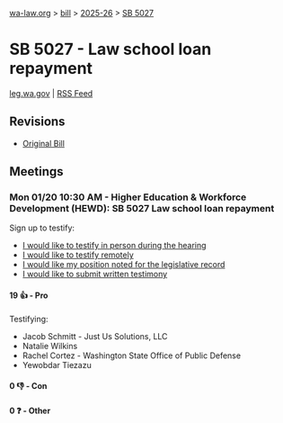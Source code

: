 [wa-law.org](/) > [bill](/bill/) > [2025-26](/bill/2025-26/) > [SB 5027](/bill/2025-26/sb/5027/)

# SB 5027 - Law school loan repayment
[leg.wa.gov](https://app.leg.wa.gov/billsummary?BillNumber=5027&Year=2025&Initiative=false) | [RSS Feed](./rss.xml)

## Revisions
* [Original Bill](1/)

## Meetings
### Mon 01/20 10:30 AM - Higher Education & Workforce Development (HEWD): SB 5027 Law school loan repayment
Sign up to testify:
* [I would like to testify in person during the hearing](https://app.leg.wa.gov/csi/Testifier/Add?chamber=House&mId=32463&aId=161494&caId=24756&tId=1)
* [I would like to testify remotely](https://app.leg.wa.gov/csi/Testifier/Add?chamber=House&mId=32463&aId=161494&caId=24756&tId=2)
* [I would like my position noted for the legislative record](https://app.leg.wa.gov/csi/Testifier/Add?chamber=House&mId=32463&aId=161494&caId=24756&tId=3)
* [I would like to submit written testimony](https://app.leg.wa.gov/csi/Testifier/Add?chamber=House&mId=32463&aId=161494&caId=24756&tId=4)

#### 19 👍 - Pro
Testifying:
* Jacob Schmitt - Just Us Solutions, LLC
* Natalie Wilkins
* Rachel Cortez - Washington State Office of Public Defense
* Yewobdar Tiezazu

#### 0 👎 - Con

#### 0 ❓ - Other
